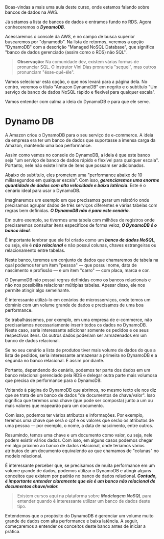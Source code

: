 <div class="formattedText" data-external-links="">
                                <p>Boas-vindas a mais uma aula deste curso, onde estamos falando sobre bancos de dados na AWS.</p>
<p>Já setamos a lista de bancos de dados e entramos fundo no RDS. Agora conheceremos o <strong><em>DynamoDB</em></strong>.</p>
<p>Acessaremos o console da AWS, e no campo de busca superior buscaremos por "dynamodb". Na lista de retornos, veremos a opção "DynamoDB" com a descrição "Managed NoSQL Database", que significa "banco de dados gerenciado (assim como o RDS) não SQL".</p>
<blockquote>
<p><strong>Observação:</strong> Na comunidade dev, existem várias formas de pronunciar SQL. O instrutor Vini Dias pronuncia "sequel", mas outros pronunciam "ésse-quê-éle".</p>
</blockquote>
<p>Vamos selecionar esta opção, o que nos levará para a página dela. No centro, veremos o título "Amazon DynamoDB" em negrito e o subtítulo "Um serviço de banco de dados NoSQL rápido e flexível para qualquer escala".</p>
<p>Vamos entender com calma a ideia do DynamoDB e para que ele serve.</p>
<h1>Dynamo DB</h1>
<p>A Amazon criou o DynamoDB para o seu serviço de e-commerce. A ideia da empresa era ter um banco de dados que suportasse a imensa carga da Amazon, mantendo uma boa performance.</p>
<p>Assim como vemos no console do DynamoDB, a ideia é que este banco seja "um serviço de banco de dados rápido e flexível para qualquer escala". Portanto, nele não existe limite de itens que possam ser adicionados.</p>
<p>Abaixo do subtítulo, eles prometem uma "performance abaixo de 10 milissegundos em qualquer escala". Com isso, <strong><em>gerenciaremos uma enorme quantidade de dados com alta velocidade e baixa latência</em></strong>. Este é o cenário ideal para usar o DynamoDB.</p>
<p>Imaginaremos um exemplo em que precisamos gerar um relatório onde precisamos agrupar dados de três serviços diferentes e várias tabelas com regras bem definidas. <strong><em>O DynamoDB não é para este cenário</em></strong>.</p>
<p>Em outro exemplo, se tivermos uma tabela com milhões de registros onde precisaremos consultar itens específicos de forma veloz, <strong><em>O DynamoDB é o banco ideal</em></strong>.</p>
<p>É importante lembrar que ele foi criado como um <strong><em>banco de dados NoSQL</em></strong>, ou seja, ele é <strong><em>não relacional</em></strong> e não possui colunas, chaves estrangeiras ou relacionamento entre tabelas.</p>
<p>Neste banco, teremos um conjunto de dados que chamaremos de tabela na qual podemos ter um item "pessoa" — que possui nome, data de nascimento e profissão — e um item "carro" — com placa, marca e cor.</p>
<p>O DynamoDB não possui regras definidas como os bancos relacionais e não nos possibilita relacionar múltiplas tabelas. Apesar disso, ele nos permite atingir algo semelhante.</p>
<p>É interessante utilizá-lo em cenários de microsserviços, onde temos um domínio com um volume grande de dados e precisamos de uma boa performance.</p>
<p>Se trabalhássemos, por exemplo, em uma empresa de e-commerce, não precisaríamos necessariamente inserir todos os dados no DynamoDB. Neste caso, seria interessante adicionar somente os pedidos e os seus respectivos itens. Os outros dados poderiam ser armazenados em um banco de dados relacional.</p>
<p>Se no seu cenário a lista de produtos tiver mais volume de dados do que a lista de pedidos, seria interessante armazenar a primeira no DynamoDB e a segunda no banco relacional. E assim por diante.</p>
<p>Portanto, dependendo do cenário, podemos ter parte dos dados em um banco relacional gerenciado pela RDS e delegar outra parte mais volumosa que precisa de performance para o DynamoDB.</p>
<p>Voltando à página do DynamoDB que abrimos, no mesmo texto ele nos diz que se trata de um banco de dados "de documentos de chave/valor". Isso significa que teremos uma chave (que pode ser composta) junto a um ou mais valores que mapearão para um documento.</p>
<p>Com isso, podemos ter vários atributos e informações. Por exemplo, teremos uma chave que será o cpf e os valores que serão os atributos de uma pessoa — por exemplo, o nome, a data de nascimento, entre outros.</p>
<p>Resumindo, temos uma chave e um documento como valor, ou seja, nele podem existir vários dados. Com isso, em alguns casos podemos chegar em algo próximo ao banco de dados relacional, onde teríamos vários atributos de um documento equivalendo ao que chamamos de "colunas" no modelo relacional.</p>
<p>É interessante perceber que, se precisamos de muita performance em um volume grande de dados, podemos utilizar o DynamoDB e atingir alguns conceitos que existem por padrão no banco de dados relacional. <strong><em>Contudo, é importante entender claramente que ele é um banco não relacional de documentos chave/valor.</em></strong></p>
<blockquote>
<p>Existem cursos aqui na plataforma sobre <strong><em>Modelagem NoSQL</em></strong> para entender quando é interessante utilizar um banco de dados deste tipo.</p>
</blockquote>
<p>Entendemos que o propósito do DynamoDB é gerenciar um volume muito grande de dados com alta performance e baixa latência. A seguir, começaremos a entender os conceitos deste banco antes de iniciar a prática.</p>
                        </div>